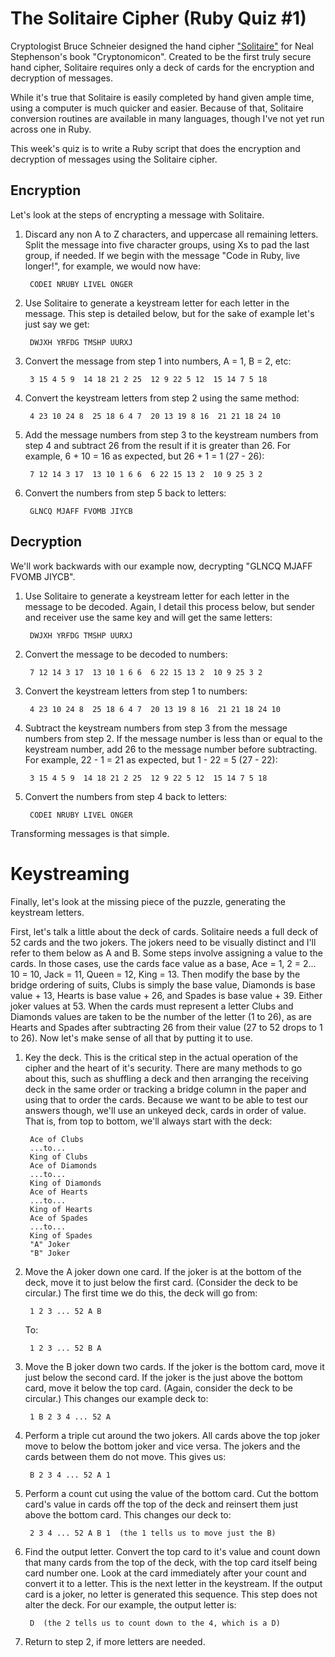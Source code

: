 # The Solitaire Cipher (Ruby Quiz #1)
Cryptologist Bruce Schneier designed the hand cipher ["Solitaire"](http://www.schneier.com/solitaire.html)
for Neal Stephenson's book "Cryptonomicon". Created to be the first truly secure hand cipher, Solitaire
requires only a deck of cards for the encryption and decryption of messages.

While it's true that Solitaire is easily completed by hand given ample time, using a computer is much quicker
and easier. Because of that, Solitaire conversion routines are available in many languages, though I've not
yet run across one in Ruby.

This week's quiz is to write a Ruby script that does the encryption and decryption of messages using the
Solitaire cipher.

## Encryption
Let's look at the steps of encrypting a message with Solitaire.

1. Discard any non A to Z characters, and uppercase all remaining letters. Split the message into
   five character groups, using Xs to pad the last group, if needed. If we begin with the message "Code in Ruby,
   live longer!", for example, we would now have:

        CODEI NRUBY LIVEL ONGER

2. Use Solitaire to generate a keystream letter for each letter in the message. This step is detailed below,
   but for the sake of example let's just say we get:

        DWJXH YRFDG TMSHP UURXJ

3. Convert the message from step 1 into numbers, A = 1, B = 2, etc:

        3 15 4 5 9  14 18 21 2 25  12 9 22 5 12  15 14 7 5 18

4. Convert the keystream letters from step 2 using the same method:

        4 23 10 24 8  25 18 6 4 7  20 13 19 8 16  21 21 18 24 10

5. Add the message numbers from step 3 to the keystream numbers from step 4 and subtract 26 from the result
   if it is greater than 26. For example, 6 + 10 = 16 as expected, but 26 + 1 = 1 (27 - 26):

        7 12 14 3 17  13 10 1 6 6  6 22 15 13 2  10 9 25 3 2

6. Convert the numbers from step 5 back to letters:

        GLNCQ MJAFF FVOMB JIYCB

## Decryption
We'll work backwards with our example now, decrypting "GLNCQ MJAFF FVOMB JIYCB".

1. Use Solitaire to generate a keystream letter for each letter in the message to be decoded.
   Again, I detail this process below, but sender and receiver use the same key and will get the same letters:

        DWJXH YRFDG TMSHP UURXJ

2. Convert the message to be decoded to numbers:

        7 12 14 3 17  13 10 1 6 6  6 22 15 13 2  10 9 25 3 2

3. Convert the keystream letters from step 1 to numbers:

        4 23 10 24 8  25 18 6 4 7  20 13 19 8 16  21 21 18 24 10

4. Subtract the keystream numbers from step 3 from the message numbers from step 2. If the message number
   is less than or equal to the keystream number, add 26 to the message number before subtracting. For
   example, 22 - 1 = 21 as expected, but 1 - 22 = 5 (27 - 22):

        3 15 4 5 9  14 18 21 2 25  12 9 22 5 12  15 14 7 5 18

5. Convert the numbers from step 4 back to letters:

        CODEI NRUBY LIVEL ONGER

Transforming messages is that simple.

# Keystreaming
Finally, let's look at the missing piece of the puzzle, generating the keystream letters.

First, let's talk a little about the deck of cards. Solitaire needs a full deck of 52 cards and the
two jokers. The jokers need to be visually distinct and I'll refer to them below as A and B. Some steps
involve assigning a value to the cards. In those cases, use the cards face value as a base, Ace = 1, 2 = 2...
10 = 10, Jack = 11, Queen = 12, King = 13. Then modify the base by the bridge ordering of suits, Clubs
is simply the base value, Diamonds is base value + 13, Hearts is base value + 26, and Spades is
base value + 39. Either joker values at 53. When the cards must represent a letter Clubs and Diamonds
values are taken to be the number of the letter (1 to 26), as are Hearts and Spades after subtracting 26
from their value (27 to 52 drops to 1 to 26). Now let's make sense of all that by putting it to use.

1. Key the deck. This is the critical step in the actual operation of the cipher and the heart of it's
   security. There are many methods to go about this, such as shuffling a deck and then arranging the
   receiving deck in the same order or tracking a bridge column in the paper and using that to order the
   cards. Because we want to be able to test our answers though, we'll use an unkeyed deck, cards in order
   of value. That is, from top to bottom, we'll always start with the deck:

        Ace of Clubs
        ...to...
        King of Clubs
        Ace of Diamonds
        ...to...
        King of Diamonds
        Ace of Hearts
        ...to...
        King of Hearts
        Ace of Spades
        ...to...
        King of Spades
        "A" Joker
        "B" Joker

2. Move the A joker down one card. If the joker is at the bottom of the deck, move it to just below the
   first card. (Consider the deck to be circular.) The first time we do this, the deck will go from:

        1 2 3 ... 52 A B

    To:

        1 2 3 ... 52 B A

3. Move the B joker down two cards. If the joker is the bottom card, move it just below the second card.
   If the joker is the just above the bottom card, move it below the top card. (Again, consider the deck to
   be circular.) This changes our example deck to:

        1 B 2 3 4 ... 52 A

4. Perform a triple cut around the two jokers. All cards above the top joker move to below the bottom joker
   and vice versa. The jokers and the cards between them do not move. This gives us:

        B 2 3 4 ... 52 A 1

5. Perform a count cut using the value of the bottom card. Cut the bottom card's value in cards off the top of
   the deck and reinsert them just above the bottom card. This changes our deck to:

        2 3 4 ... 52 A B 1  (the 1 tells us to move just the B)

6. Find the output letter. Convert the top card to it's value and count down that many cards from the top of
   the deck, with the top card itself being card number one. Look at the card immediately after your count
   and convert it to a letter. This is the next letter in the keystream. If the output card is a joker, no
   letter is generated this sequence. This step does not alter the deck. For our example, the output letter is:

        D  (the 2 tells us to count down to the 4, which is a D)

7. Return to step 2, if more letters are needed.
